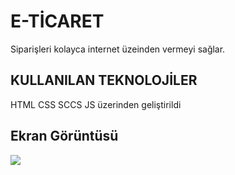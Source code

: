 <h1>E-TİCARET</h1>

Siparişleri kolayca internet üzeinden vermeyi sağlar.

<h2>KULLANILAN TEKNOLOJİLER </h2>

HTML CSS SCCS JS  üzerinden geliştirildi


<h2 > Ekran Görüntüsü</h2>

![](comment.gif)